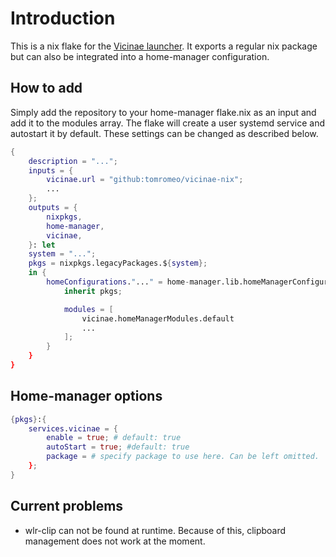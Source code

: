 # Introduction
This is a nix flake for the [Vicinae launcher](https://github.com/vicinaehq/vicinae).
It exports a regular nix package but can also be integrated into a home-manager configuration.

## How to add
Simply add the repository to your home-manager flake.nix as an input and add it to the modules array. The flake will create a user systemd service and autostart it by default. These settings can be changed as described below.
```nix
{
    description = "...";
    inputs = {
        vicinae.url = "github:tomromeo/vicinae-nix";
        ...
    };
    outputs = {
        nixpkgs,
        home-manager,
        vicinae,
    }: let
    system = "...";
    pkgs = nixpkgs.legacyPackages.${system};
    in {
        homeConfigurations."..." = home-manager.lib.homeManagerConfiguration {
            inherit pkgs;

            modules = [
                vicinae.homeManagerModules.default
                ...
            ];
        }
    }
}
```

## Home-manager options
```nix
{pkgs}:{
    services.vicinae = {
        enable = true; # default: true
        autoStart = true; #default: true
        package = # specify package to use here. Can be left omitted.
    };
}
```

## Current problems
- wlr-clip can not be found at runtime. Because of this, clipboard management does not work at the moment.
